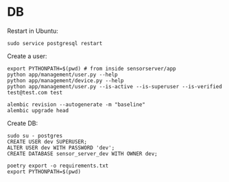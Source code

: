 # DB

Restart in Ubuntu:
```commandline
sudo service postgresql restart
```

Create a user:
```commandline
export PYTHONPATH=$(pwd) # from inside sensorserver/app
python app/management/user.py --help
python app/management/device.py --help
python app/management/user.py --is-active --is-superuser --is-verified test@test.com test
```

```commandline
alembic revision --autogenerate -m "baseline"
alembic upgrade head
```

Create DB:
```commandline
sudo su - postgres
CREATE USER dev SUPERUSER;
ALTER USER dev WITH PASSWORD 'dev';
CREATE DATABASE sensor_server_dev WITH OWNER dev;
```

```commandline
poetry export -o requirements.txt
export PYTHONPATH=$(pwd)
```
